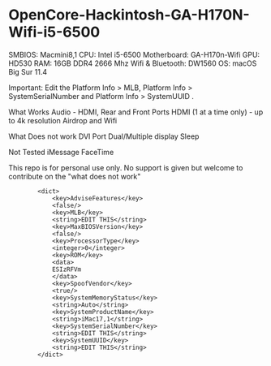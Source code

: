 # OpenCore-Hackintosh-GA-H170N-Wifi-i5-6500

SMBIOS: Macmini8,1
CPU: Intel i5-6500
Motherboard: GA-H170n-Wifi
GPU: HD530
RAM: 16GB DDR4 2666 Mhz
Wifi & Bluetooth: DW1560
OS: macOS Big Sur 11.4

Important: Edit the Platform Info > MLB, Platform Info > SystemSerialNumber and Platform Info > SystemUUID .

What Works
Audio - HDMI, Rear and Front Ports
HDMI (1 at a time only) - up to 4k resolution
Airdrop and Wifi

What Does not work
DVI Port
Dual/Multiple display
Sleep

Not Tested
iMessage
FaceTime

This repo is for personal use only. No support is given but welcome to contribute on the "what does not work"

```
		<dict>
			<key>AdviseFeatures</key>
			<false/>
			<key>MLB</key>
			<string>EDIT THIS</string>
			<key>MaxBIOSVersion</key>
			<false/>
			<key>ProcessorType</key>
			<integer>0</integer>
			<key>ROM</key>
			<data>
			ESIzRFVm
			</data>
			<key>SpoofVendor</key>
			<true/>
			<key>SystemMemoryStatus</key>
			<string>Auto</string>
			<key>SystemProductName</key>
			<string>iMac17,1</string>
			<key>SystemSerialNumber</key>
			<string>EDIT THIS</string>
			<key>SystemUUID</key>
			<string>EDIT THIS</string>
		</dict>
